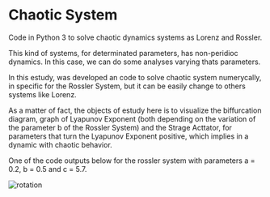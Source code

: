# Chaotic System
Code in Python 3 to solve chaotic dynamics systems as Lorenz and Rossler.

This kind of systems, for determinated parameters, has non-peridioc dynamics. In this case, we can do some analyses varying thats parameters.

In this estudy, was developed an code to solve chaotic system numerycally, in specific for the Rossler System, but it can be easily change to others systems like Lorenz.

As a matter of fact, the objects of estudy here is to visualize the biffurcation diagram, graph of Lyapunov Exponent (both depending on the variation of the parameter b of the Rossler System) and the Strage Acttator, for parameters that turn the Lyapunov Exponent positive, which implies in a dynamic with chaotic behavior.

One of the code outputs below for the rossler system with parameters a = 0.2, b = 0.5 and c = 5.7.

![rotation](https://user-images.githubusercontent.com/79491133/184262551-a50c8c8f-e5b9-4520-b784-968bca1a8b9c.gif)

